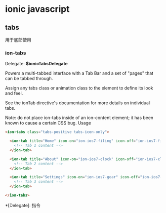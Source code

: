 # ionic javascript


## tabs

用于底部使用

### ion-tabs

Delegate: **$ionicTabsDelegate**

Powers a multi-tabbed interface with a Tab Bar and a set of "pages" that can be tabbed through.

Assign any tabs class or animation class to the element to define its look and feel.

See the ionTab directive's documentation for more details on individual tabs.

Note: do not place ion-tabs inside of an ion-content element; it has been known to cause a certain CSS bug.
Usage

```html
<ion-tabs class="tabs-positive tabs-icon-only">

  <ion-tab title="Home" icon-on="ion-ios7-filing" icon-off="ion-ios7-filing-outline">
    <!-- Tab 1 content -->
  </ion-tab>

  <ion-tab title="About" icon-on="ion-ios7-clock" icon-off="ion-ios7-clock-outline">
    <!-- Tab 2 content -->
  </ion-tab>

  <ion-tab title="Settings" icon-on="ion-ios7-gear" icon-off="ion-ios7-gear-outline">
    <!-- Tab 3 content -->
  </ion-tab>

</ion-tabs>
```


*[Delegate]: 指令